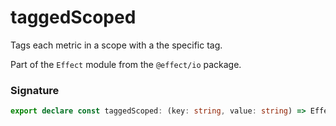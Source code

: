 # taggedScoped

Tags each metric in a scope with a the specific tag.

Part of the `Effect` module from the `@effect/io` package.

### Signature

```typescript
export declare const taggedScoped: (key: string, value: string) => Effect<Scope.Scope, never, void>
```

